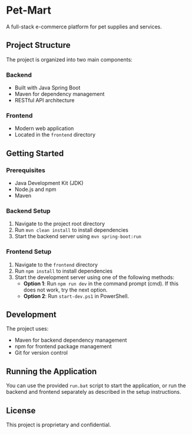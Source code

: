 # Pet-Mart

A full-stack e-commerce platform for pet supplies and services.

## Project Structure

The project is organized into two main components:

### Backend
- Built with Java Spring Boot
- Maven for dependency management
- RESTful API architecture

### Frontend
- Modern web application
- Located in the `frontend` directory

## Getting Started

### Prerequisites
- Java Development Kit (JDK)
- Node.js and npm
- Maven

### Backend Setup
1. Navigate to the project root directory
2. Run `mvn clean install` to install dependencies
3. Start the backend server using `mvn spring-boot:run`

### Frontend Setup
1. Navigate to the `frontend` directory
2. Run `npm install` to install dependencies
3. Start the development server using one of the following methods:
   - **Option 1**: Run `npm run dev` in the command prompt (cmd). If this does not work, try the next option.
   - **Option 2**: Run `start-dev.ps1` in PowerShell.

## Development

The project uses:
- Maven for backend dependency management
- npm for frontend package management
- Git for version control

## Running the Application

You can use the provided `run.bat` script to start the application, or run the backend and frontend separately as described in the setup instructions.

## License

This project is proprietary and confidential.

